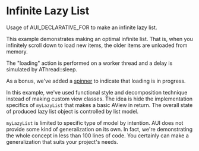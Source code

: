 # Infinite Lazy List

<!-- aui:example ui -->
Usage of AUI_DECLARATIVE_FOR to make an infinite lazy list.

This example demonstrates making an optimal infinite list. That is, when you infinitely scroll down to load new items,
the older items are unloaded from memory.

The "loading" action is performed on a worker thread and a delay is simulated by AThread::sleep.

As a bonus, we've added a [spinner](ASpinnerV2) to indicate that loading is in progress.

In this example, we've used functional style and decomposition technique instead of making custom view classes. The idea
is hide the implementation specifics of `myLazyList` that makes a basic AView in return. The overall state of produced
lazy list object is controlled by list model.

`myLazyList` is limited to specific type of model by intention. AUI does not provide some kind of generalization on its
own. In fact, we're demonstrating the whole concept in less than 100 lines of code. You certainly can make a
generalization that suits your project's needs.
